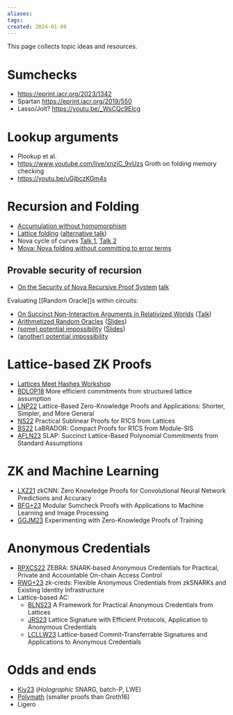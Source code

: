 ```yaml
---
aliases: 
tags: 
created: 2024-01-09
---
```

This page collects topic ideas and resources.

# Sumchecks
- https://eprint.iacr.org/2023/1342
- Spartan https://eprint.iacr.org/2019/550
- Lasso/Jolt? https://youtu.be/_WsCQc9Elcg
# Lookup arguments
- Plookup et al.
- https://www.youtube.com/live/xnzjC_9vUzs Groth on folding memory checking
- https://youtu.be/uGjbczKGm4s

# Recursion and Folding
- [Accumulation without homomorphism](https://youtu.be/mQ0hZeJMAgo?si=DOHfSgwUGECsu_tI) 
- [Lattice folding](https://youtu.be/DVHfukc35xk?si=dTdf78EigkotiVHB)  ([alternative talk](https://www.youtube.com/watch?v=-k8s7vVUx6s))
- Nova cycle of curves [Talk 1](https://www.youtube.com/watch?v=cdYrxKLMpxM), [Talk 2](https://www.youtube.com/watch?v=l-F5ykQQ4qw)
- [Mova: Nova folding without committing to error terms](https://eprint.iacr.org/2024/1220)

## Provable security of recursion
- [On the Security of Nova Recursive Proof System](https://eprint.iacr.org/2024/232) [talk](https://www.youtube.com/live/Y-hnyH9NdWY)

Evaluating [[Random Oracle]]s within circuits:
- [On Succinct Non-Interactive Arguments in Relativized Worlds](https://eprint.iacr.org/2022/383) ([Talk](https://www.youtube.com/watch?v=RV8gTApAlW0))
- [Arithmetized Random Oracles](https://eprint.iacr.org/2023/587) ([Slides](https://iacr.org/submit/files/slides/2023/eurocrypt/eurocrypt2023/284/slides.pdf))
- [(some) potential impossibility](https://eprint.iacr.org/2022/542) ([Slides](https://iacr.org/submit/files/slides/2023/eurocrypt/eurocrypt2023/170/slides.pdf))
- [(another) potential impossibility](https://eprint.iacr.org/2024/728)


# Lattice-based ZK Proofs
- [Lattices Meet Hashes Workshop](https://lattices-meet-hashes23.epfl.ch/program.html)
- [BDLOP18](https://eprint.iacr.org/2022/284.pdf) More efficient commitments from structured lattice assumption
- [LNP22](https://eprint.iacr.org/2022/284.pdf) Lattice-Based Zero-Knowledge Proofs and Applications: Shorter, Simpler, and More General
- [NS22](https://eprint.iacr.org/2022/1048.pdf) Practical Sublinear Proofs for R1CS from Lattices
- [BS22](https://eprint.iacr.org/2022/1341.pdf) LaBRADOR: Compact Proofs for R1CS from Module-SIS
- [AFLN23](https://eprint.iacr.org/2023/1469.pdf) SLAP: Succinct Lattice-Based Polynomial Commitments from Standard Assumptions

# ZK and Machine Learning
- [LXZ21](https://eprint.iacr.org/2021/673.pdf) zkCNN: Zero Knowledge Proofs for Convolutional Neural Network Predictions and Accuracy
- [BFG+23](https://eprint.iacr.org/2023/1342.pdf) Modular Sumcheck Proofs with Applications to Machine Learning and Image Processing
- [GGJM23](https://eprint.iacr.org/2023/1345.pdf) Experimenting with Zero-Knowledge Proofs of Training

# Anonymous Credentials
- [RPXCS22](https://eprint.iacr.org/2022/1286.pdf) ZEBRA: SNARK-based Anonymous Credentials for Practical, Private and Accountable On-chain Access Control
- [RWG+23](https://eprint.iacr.org/2022/878.pdf) zk-creds: Flexible Anonymous Credentials from zkSNARKs and Existing Identity Infrastructure
- Lattice-based AC:
  - [BLNS23](https://eprint.iacr.org/2023/560.pdf) A Framework for Practical Anonymous Credentials from Lattices
  - [JRS23](https://eprint.iacr.org/2022/509.pdf) Lattice Signature with Efficient Protocols, Application to Anonymous Credentials
  - [LCLLW23](https://eprint.iacr.org/2023/766.pdf) Lattice-based Commit-Transferrable Signatures and Applications to Anonymous Credentials

# Odds and ends
- [Kiy23](https://doi.org/10.1007/978-3-031-48621-0_12) (*Holographic* SNARG, batch-P, LWE)
- [Polymath](https://eprint.iacr.org/2024/916) (smaller proofs than Groth16)
- Ligero